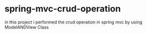 # spring-mvc-crud-operation

in this project i performed the crud operation in spring mvc by using ModelANDView Class
